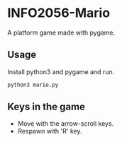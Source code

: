 # INFO2056-Mario
A platform game made with pygame.

## Usage
Install python3 and pygame and run.
```bash
python3 mario.py
```

## Keys in the game
- Move with the arrow-scroll keys.
- Respawn with 'R' key.

